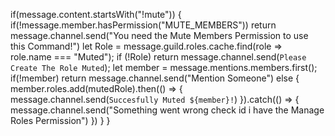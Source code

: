

if(message.content.startsWith("!mute")) {
if(!message.member.hasPermission("MUTE_MEMBERS")) return message.channel.send("You need the Mute Members Permission to use this Command!")
let Role = message.guild.roles.cache.find(role => role.name === "Muted");
if (!Role) return message.channel.send(`Please Create The Role Muted`);
let member = message.mentions.members.first();
if(!member) return message.channel.send("Mention Someone")
else {
member.roles.add(mutedRole).then(() => {
message.channel.send(`Succesfully Muted ${member}!`)
}).catch(() => {
message.channel.send("Something went wrong check id i have the Manage Roles Permission")
})
}
}
